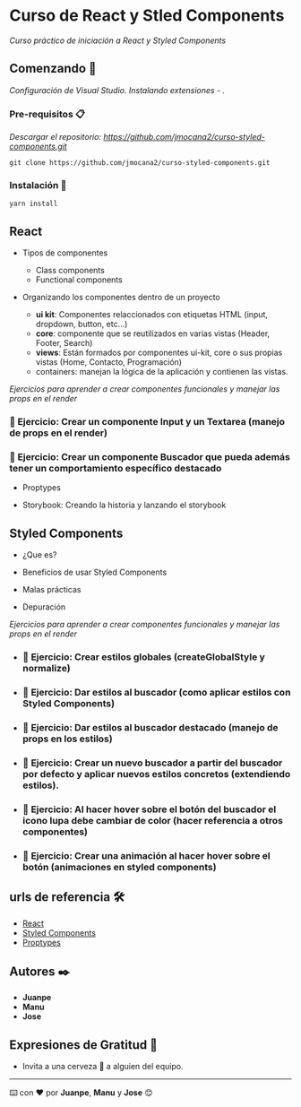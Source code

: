 # Curso de React y Stled Components

_Curso práctico de iniciación a React y Styled Components_

## Comenzando 🚀

_Configuración de Visual Studio. Instalando extensiones - ._

### Pre-requisitos 📋

_Descargar el repositorio: https://github.com/jmocana2/curso-styled-components.git_

```
git clone https://github.com/jmocana2/curso-styled-components.git
```

### Instalación 🔧

```
yarn install
```

## React 

* Tipos de componentes 
  * Class components
  * Functional components

* Organizando los componentes dentro de un proyecto
  * **ui kit**: Componentes relaccionados con etiquetas HTML (input, dropdown, button, etc...)
  * **core**: componente que se reutilizados en varias vistas (Header, Footer, Search)
  * **views**: Están formados por componentes ui-kit, core o sus propias vistas (Home, Contacto, Programación) 
  * containers: manejan la lógica de la aplicación y contienen las vistas. 
 
_Ejercicios para aprender a crear componentes funcionales y manejar las props en el render_

### 🔩 Ejercicio: Crear un componente Input y un Textarea (manejo de props en el render) 

### 🔩 Ejercicio: Crear un componente Buscador que pueda además tener un comportamiento específico destacado

* Proptypes

* Storybook: Creando la historia y lanzando el storybook

## Styled Components

* ¿Que es?

* Beneficios de usar Styled Components

* Malas prácticas

* Depuración

_Ejercicios para aprender a crear componentes funcionales y manejar las props en el render_

* ### 🔩 Ejercicio: Crear estilos globales (createGlobalStyle y normalize)

* ### 🔩 Ejercicio: Dar estilos al buscador (como aplicar estilos con Styled Components)

* ### 🔩 Ejercicio: Dar estilos al buscador destacado (manejo de props en los estilos)

* ### 🔩 Ejercicio: Crear un nuevo buscador a partir del buscador por defecto y aplicar nuevos estilos concretos (extendiendo estilos).

* ### 🔩 Ejercicio: Al hacer hover sobre el botón del buscador el icono lupa debe cambiar de color (hacer referencia a otros componentes)

* ### 🔩 Ejercicio: Crear una animación al hacer hover sobre el botón (animaciones en styled components)
 
## urls de referencia 🛠️

* [React](https://es.reactjs.org/)
* [Styled Components](https://styled-components.com/)
* [Proptypes](https://es.reactjs.org/docs/typechecking-with-proptypes.html)


## Autores ✒️

* **Juanpe**
* **Manu**
* **Jose**

## Expresiones de Gratitud 🎁

* Invita a una cerveza 🍺 a alguien del equipo. 
---
⌨️ con ❤️ por **Juanpe**, **Manu** y **Jose** 😊

